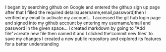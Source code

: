 I began by searching github on Google and entered the githup sign up page after that I filled the required details(username,email,password)then I verified my email to activate my account...
I accessed the git hub login page and signed into my github account by entering my username/email and password in the given space...
I created markdown by going to "Add file">create new file then named it and I clicked the'commit new files' to save my changes
I created a new public repository and explored its features for a better understanding 

